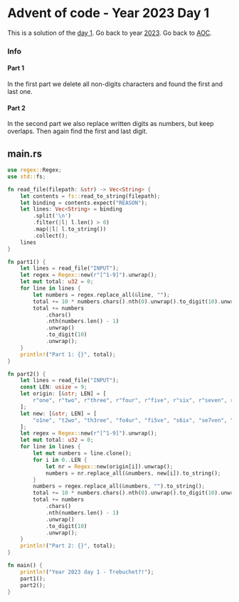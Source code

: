 # Advent of code - Year 2023 Day 1

This is a solution of the [day 1](https://adventofcode.com/2023/day/1). Go back to year [2023](2023.md). Go back to [AOC](../adventofcode.md).

### Info

#### Part 1

In the first part we delete all non-digits characters and found the first and last one.

#### Part 2

In the second part we also replace written digits as numbers, but keep overlaps. Then again find the first and last digit.

## main.rs

```rs
use regex::Regex;
use std::fs;

fn read_file(filepath: &str) -> Vec<String> {
    let contents = fs::read_to_string(filepath);
    let binding = contents.expect("REASON");
    let lines: Vec<String> = binding
        .split('\n')
        .filter(|l| l.len() > 0)
        .map(|l| l.to_string())
        .collect();
    lines
}

fn part1() {
    let lines = read_file("INPUT");
    let regex = Regex::new(r"[^1-9]").unwrap();
    let mut total: u32 = 0;
    for line in lines {
        let numbers = regex.replace_all(&line, "");
        total += 10 * numbers.chars().nth(0).unwrap().to_digit(10).unwrap();
        total += numbers
            .chars()
            .nth(numbers.len() - 1)
            .unwrap()
            .to_digit(10)
            .unwrap();
    }
    println!("Part 1: {}", total);
}

fn part2() {
    let lines = read_file("INPUT");
    const LEN: usize = 9;
    let origin: [&str; LEN] = [
        r"one", r"two", r"three", r"four", r"five", r"six", r"seven", r"eight", r"nine",
    ];
    let new: [&str; LEN] = [
        "o1ne", "t2wo", "th3ree", "fo4ur", "fi5ve", "s6ix", "se7ven", "ei8ght", "ni9ne",
    ];
    let regex = Regex::new(r"[^1-9]").unwrap();
    let mut total: u32 = 0;
    for line in lines {
        let mut numbers = line.clone();
        for i in 0..LEN {
            let nr = Regex::new(origin[i]).unwrap();
            numbers = nr.replace_all(&numbers, new[i]).to_string();
        }
        numbers = regex.replace_all(&numbers, "").to_string();
        total += 10 * numbers.chars().nth(0).unwrap().to_digit(10).unwrap();
        total += numbers
            .chars()
            .nth(numbers.len() - 1)
            .unwrap()
            .to_digit(10)
            .unwrap();
    }
    println!("Part 2: {}", total);
}

fn main() {
    println!("Year 2023 day 1 - Trebuchet?!");
    part1();
    part2();
}
```

